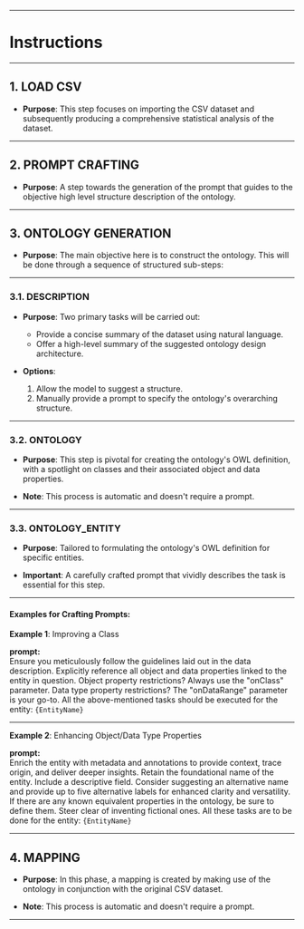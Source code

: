 
---

# Instructions

---

## **1. LOAD CSV**

- **Purpose**: This step focuses on importing the CSV dataset and subsequently producing a comprehensive statistical analysis of the dataset.

---

## **2. PROMPT CRAFTING**

- **Purpose**: A step towards the generation of the prompt that guides to the objective high level structure description of the ontology.

---
## **3. ONTOLOGY GENERATION**

- **Purpose**: The main objective here is to construct the ontology. This will be done through a sequence of structured sub-steps:

---

### **3.1. DESCRIPTION**

- **Purpose**: Two primary tasks will be carried out:
  - Provide a concise summary of the dataset using natural language.
  - Offer a high-level summary of the suggested ontology design architecture.

- **Options**:
  1. Allow the model to suggest a structure.
  2. Manually provide a prompt to specify the ontology's overarching structure.

---

### **3.2. ONTOLOGY**

- **Purpose**: This step is pivotal for creating the ontology's OWL definition, with a spotlight on classes and their associated object and data properties.
  
- **Note**: This process is automatic and doesn't require a prompt.

---

### **3.3. ONTOLOGY_ENTITY**

- **Purpose**: Tailored to formulating the ontology's OWL definition for specific entities.
  
- **Important**: A carefully crafted prompt that vividly describes the task is essential for this step.

---

#### **Examples for Crafting Prompts**:

**Example 1**: Improving a Class

**prompt:**  
Ensure you meticulously follow the guidelines laid out in the data description.
Explicitly reference all object and data properties linked to the entity in question.
Object property restrictions? Always use the "onClass" parameter.
Data type property restrictions? The "onDataRange" parameter is your go-to.
All the above-mentioned tasks should be executed for the entity: `{EntityName}`

---

**Example 2**: Enhancing Object/Data Type Properties

**prompt:**  
Enrich the entity with metadata and annotations to provide context, trace origin, and deliver deeper insights.
Retain the foundational name of the entity.
Include a descriptive field. Consider suggesting an alternative name and provide up to five alternative labels for enhanced clarity and versatility.
If there are any known equivalent properties in the ontology, be sure to define them. Steer clear of inventing fictional ones.
All these tasks are to be done for the entity: `{EntityName}`



---

## **4. MAPPING**

- **Purpose**: In this phase, a mapping is created by making use of the ontology in conjunction with the original CSV dataset.

- **Note**: This process is automatic and doesn't require a prompt.

---